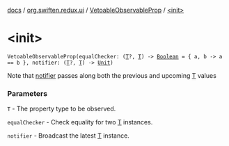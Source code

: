 [docs](../../index.md) / [org.swiften.redux.ui](../index.md) / [VetoableObservableProp](index.md) / [&lt;init&gt;](./-init-.md)

# &lt;init&gt;

`VetoableObservableProp(equalChecker: (`[`T`](index.md#T)`?, `[`T`](index.md#T)`) -> `[`Boolean`](https://kotlinlang.org/api/latest/jvm/stdlib/kotlin/-boolean/index.html)` = { a, b -> a == b }, notifier: (`[`T`](index.md#T)`?, `[`T`](index.md#T)`) -> `[`Unit`](https://kotlinlang.org/api/latest/jvm/stdlib/kotlin/-unit/index.html)`)`

Note that [notifier](notifier.md) passes along both the previous and upcoming [T](index.md#T) values

### Parameters

`T` - The property type to be observed.

`equalChecker` - Check equality for two [T](index.md#T) instances.

`notifier` - Broadcast the latest [T](index.md#T) instance.